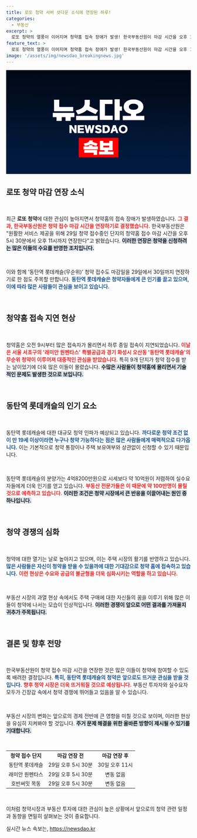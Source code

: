 ```yaml
---
title: 로또 청약 서버 셧다운 소식에 연장된 하루!
categories:
  - 부동산
excerpt: >
  로또 청약의 열풍이 이어지며 청약홈 접속 장애가 발생! 한국부동산원이 마감 시간을 오후 11시까지 연장하고, 인기 단지 동탄역 롯데캐슬의 접수일도 변경했다. 뜨거운 관심 속, 청약 대전의 판이 벌어진다!
feature_text: >
  로또 청약의 열풍이 이어지며 청약홈 접속 장애가 발생! 한국부동산원이 마감 시간을 오후 11시까지 연장하고, 인기 단지 동탄역 롯데캐슬의 접수일도 변경했다. 뜨거운 관심 속, 청약 대전의 판이 벌어진다!
image: '/assets/img/newsdao_breakingnews.jpg'
---
```


<p><img src="/assets/img/newsdao_breakingnews.jpg" alt="bookingtag 속보" /></p>

<h2 data-ke-size="size26">로또 청약 마감 연장 소식</h2>

<p data-ke-size="size16">&nbsp;</p>

<p>최근 <b>로또 청약</b>에 대한 관심이 높아지면서 청약홈의 접속 장애가 발생하였습니다. <b><span style="color: #ee2323;">그 결과, 한국부동산원은 청약 접수 마감 시간을 연장하기로 결정했습니다.</span></b> 한국부동산원은 "원활한 서비스 제공을 위해 29일 청약 접수중인 단지의 청약홈 접수 마감 시간을 오후 5시 30분에서 오후 11시까지 연장한다"고 밝혔습니다. <b><span style="background-color: #21538527;">이러한 연장은 청약을 신청하려는 많은 이들의 수요를 반영한 조치입니다.</span></b> </p>

<p data-ke-size="size16">&nbsp;</p>

<p>이와 함께 '동탄역 롯데캐슬(무순위)’ 청약 접수도 마감일을 29일에서 30일까지 연장하기로 한 점도 주목할 만합니다. <b><span style="color: #1a5490;">동탄역 롯데캐슬은 청약자들에게 큰 인기를 끌고 있으며, 이에 따라 많은 사람들이 관심을 보이고 있습니다.</span></b></p>

<p data-ke-size="size16">&nbsp;</p>

<h2 data-ke-size="size26">청약홈 접속 지연 현상</h2>

<p data-ke-size="size16">&nbsp;</p>

<p>청약홈은 오전 9시부터 많은 접속자가 몰리면서 하루 종일 접속이 지연되었습니다. <b><span style="color: #ee2323;">이날은 서울 서초구의 '래미안 원펜타스' 특별공급과 경기 화성시 오산동 '동탄역 롯데캐슬'의 무순위 청약이 이루어져 대중적인 관심을 받았습니다.</span></b> 특히 9개 단지가 청약 접수를 받는 날이었기에 더욱 많은 이들이 몰렸습니다. <b><span style="background-color: #21538527;">수많은 사람들이 청약홈에 몰리면서 기술적인 문제도 발생한 것으로 보입니다.</span></b></p>

<p data-ke-size="size16">&nbsp;</p>

<h2 data-ke-size="size26">동탄역 롯데캐슬의 인기 요소</h2>

<p data-ke-size="size16">&nbsp;</p>

<p>동탄역 롯데캐슬에 대한 대규모 청약 인파가 예상되고 있습니다. <b><span style="color: #1a5490;">까다로운 청약 조건 없이 만 19세 이상이라면 누구나 청약 가능하다는 점은 많은 사람들에게 매력적으로 다가옵니다.</span></b> 이는 기본적으로 청약 통장이나 주택 보유여부와 상관없이 신청할 수 있기 때문입니다. </p>

<p data-ke-size="size16">&nbsp;</p>

<p>동탄역 롯데캐슬의 분양가는 4억8200만원으로 시세보다 약 10억원이 저렴하여 실수요자들에게 더욱 인기를 얻고 있습니다. <b><span style="color: #ee2323;">부동산 전문가들은 이 때문에 약 100만명이 몰릴 것으로 예측하고 있습니다.</span></b> <b><span style="background-color: #21538527;">이러한 조건은 청약 시장에서 큰 반응을 이끌어내는 원인 중 하나입니다.</span></b></p>

<p data-ke-size="size16">&nbsp;</p>

<h2 data-ke-size="size26">청약 경쟁의 심화</h2>

<p data-ke-size="size16">&nbsp;</p>

<p>청약에 대한 열기는 날로 높아지고 있으며, 이는 주택 시장의 활기를 반영하고 있습니다. <b><span style="color: #1a5490;">많은 사람들은 자신이 청약을 받을 수 있을까에 대한 기대감으로 청약 홈에 접속하고 있습니다.</span></b> <b><span style="color: #ee2323;">이런 현상은 수요와 공급의 불균형을 더욱 심화시키는 역할을 하고 있습니다.</span></b></p>

<p data-ke-size="size16">&nbsp;</p>

<p>부동산 시장의 과열 현상 속에서도 주택 구매에 대한 자신들의 꿈을 이루기 위해 많은 이들이 청약에 나서는 모습이 인상적입니다. <b><span style="background-color: #21538527;">이러한 경쟁이 앞으로 어떤 결과를 가져올지 귀추가 주목됩니다.</span></b> </p>

<p data-ke-size="size16">&nbsp;</p>

<h2 data-ke-size="size26">결론 및 향후 전망</h2>

<p data-ke-size="size16">&nbsp;</p>

<p>한국부동산원이 청약 접수 마감 시간을 연장한 것은 많은 이들이 청약에 참여할 수 있도록 배려한 결정입니다. <b><span style="color: #1a5490;">특히, 동탄역 롯데캐슬의 청약은 앞으로도 뜨거운 관심을 받을 것입니다.</span></b> <b><span style="color: #ee2323;">향후 청약 시장은 더욱 뜨거워질 것으로 예상됩니다.</span></b> 부동산 투자자와 실수요자 모두가 긴장감 속에서 청약 경쟁에 뛰어들고 있음을 알 수 있습니다.</p>

<p data-ke-size="size16">&nbsp;</p>

<p>부동산 시장의 변화는 앞으로의 경제 전반에 큰 영향을 미칠 것으로 보이며, 이러한 현상을 유심히 지켜봐야 할 것입니다. <b><span style="background-color: #21538527;">주거 문제 해결을 위한 올바른 방향이 제시될 수 있기를 기대합니다.</span></b> </p>

<p data-ke-size="size16">&nbsp;</p>

<table style="width: 100%; border-collapse: collapse;">
<tr>
<td style="text-align: center; height: 17px;"><b>청약 접수 단지</b></td>
<td style="text-align: center; height: 17px;"><b>마감 연장 전</b></td>
<td style="text-align: center; height: 17px;"><b>마감 연장 후</b></td>
</tr>
<tr>
<td style="text-align: center; height: 17px;">동탄역 롯데캐슬</td>
<td style="text-align: center; height: 17px;">29일 오후 5시 30분</td>
<td style="text-align: center; height: 17px;">30일 오후 11시</td>
</tr>
<tr>
<td style="text-align: center; height: 17px;">래미안 원펜타스</td>
<td style="text-align: center; height: 17px;">29일 오후 5시 30분</td>
<td style="text-align: center; height: 17px;">변동 없음</td>
</tr>
<tr>
<td style="text-align: center; height: 17px;">호반써밋 목동</td>
<td style="text-align: center; height: 17px;">29일 오후 5시 30분</td>
<td style="text-align: center; height: 17px;">변동 없음</td>
</tr>
</table>

<p data-ke-size="size16">&nbsp;</p>

<p>이처럼 청약시장과 부동산 투자에 대한 관심이 높은 상황에서 앞으로의 청약 관련 일정과 동향을 면밀히 살펴보는 것이 중요합니다.</p>
실시간 뉴스 속보는, <a href="https://newsdao.kr" rel="dofollow">https://newsdao.kr</a>



